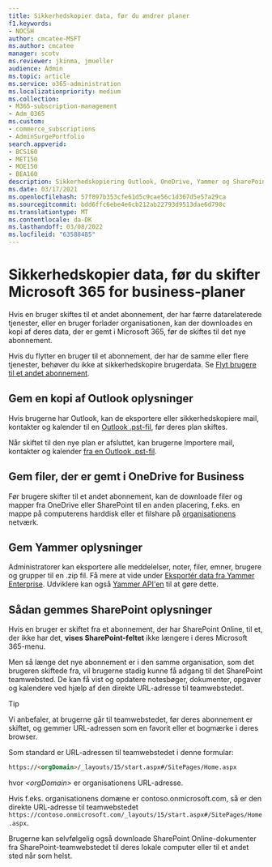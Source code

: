 ```yaml
---
title: Sikkerhedskopier data, før du ændrer planer
f1.keywords:
- NOCSH
author: cmcatee-MSFT
ms.author: cmcatee
manager: scotv
ms.reviewer: jkinma, jmueller
audience: Admin
ms.topic: article
ms.service: o365-administration
ms.localizationpriority: medium
ms.collection:
- M365-subscription-management
- Adm_O365
ms.custom:
- commerce_subscriptions
- AdminSurgePortfolio
search.appverid:
- BCS160
- MET150
- MOE150
- BEA160
description: Sikkerhedskopiering Outlook, OneDrive, Yammer og SharePoint, før du ændrer Microsoft 365 planer.
ms.date: 03/17/2021
ms.openlocfilehash: 57f897b353cfe61d5c9cae56c1d367d5e57a29ca
ms.sourcegitcommit: bdd6ffc6ebe4e6cb212ab22793d9513dae6d798c
ms.translationtype: MT
ms.contentlocale: da-DK
ms.lasthandoff: 03/08/2022
ms.locfileid: "63588485"
---
```

# <a name="back-up-data-before-switching-microsoft-365-for-business-plans"></a>Sikkerhedskopier data, før du skifter Microsoft 365 for business-planer

Hvis en bruger skiftes til et andet abonnement, der har færre datarelaterede tjenester, eller en bruger forlader organisationen, kan der downloades en kopi af deres data, der er gemt i Microsoft 365, før de skiftes til det nye abonnement.

Hvis du flytter en bruger til et abonnement, der har de samme eller flere tjenester, behøver du ikke at sikkerhedskopire brugerdata. Se [Flyt brugere til et andet abonnement](./move-users-different-subscription.md).
  
## <a name="save-a-copy-of-outlook-information"></a>Gem en kopi af Outlook oplysninger

Hvis brugerne har Outlook, kan de eksportere eller sikkerhedskopiere mail, kontakter og kalender til en [Outlook .pst-fil](https://support.microsoft.com/office/14252b52-3075-4e9b-be4e-ff9ef1068f91), før deres plan skiftes.
  
Når skiftet til den nye plan er afsluttet, kan brugerne Importere mail, kontakter og kalender [fra en Outlook .pst-fil](https://support.microsoft.com/office/431a8e9a-f99f-4d5f-ae48-ded54b3440ac).
  
## <a name="save-files-stored-in-onedrive-for-business"></a>Gem filer, der er gemt i OneDrive for Business

Før brugere skifter til et andet abonnement, kan de downloade filer og mapper fra OneDrive eller SharePoint til en anden placering, f.eks. en mappe på computerens harddisk eller et filshare på [organisationens](https://support.microsoft.com/office/5c7397b7-19c7-4893-84fe-d02e8fa5df05) netværk.
  
## <a name="save-yammer-information"></a>Gem Yammer oplysninger

Administratorer kan eksportere alle meddelelser, noter, filer, emner, brugere og grupper til en .zip fil. Få mere at vide under [Eksportér data fra Yammer Enterprise](/yammer/manage-security-and-compliance/export-yammer-enterprise-data). Udviklere kan også [Yammer API'en](https://go.microsoft.com/fwlink/p/?linkid=842495) til at gøre dette.
  
## <a name="how-to-save-sharepoint-information"></a>Sådan gemmes SharePoint oplysninger

Hvis en bruger er skiftet fra et abonnement, der har SharePoint Online, til et, der ikke har det, **vises SharePoint-feltet** ikke længere i deres Microsoft 365-menu.
  
Men så længe det nye abonnement er i den samme organisation, som det brugeren skiftede fra, vil brugerne stadig kunne få adgang til det SharePoint teamwebsted. De kan få vist og opdatere notesbøger, dokumenter, opgaver og kalendere ved hjælp af den direkte URL-adresse til teamwebstedet.
  
> [!TIP]
> Vi anbefaler, at brugerne går til teamwebstedet, før deres abonnement er skiftet, og gemmer URL-adressen som en favorit eller et bogmærke i deres browser.
  
Som standard er URL-adressen til teamwebstedet i denne formular:
  
```html
https://<orgDomain>/_layouts/15/start.aspx#/SitePages/Home.aspx
```

hvor  _\<orgDomain\>_ er organisationens URL-adresse.
  
Hvis f.eks. organisationens domæne er contoso.onmicrosoft.com, så er den direkte URL-adresse til teamwebstedet `https://contoso.onmicrosoft.com/_layouts/15/start.aspx#/SitePages/Home.aspx`.
  
Brugerne kan selvfølgelig også downloade SharePoint Online-dokumenter fra SharePoint-teamwebstedet til deres lokale computer eller til et andet sted når som helst.
